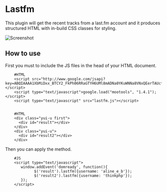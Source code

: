Lastfm
======

This plugin will get the recent tracks from a last.fm account and it produces structured HTML with in-build CSS classes for styling.

![Screenshot](http://farm8.staticflickr.com/7186/6895754387_b8286958b1_z.jpg)

How to use
----------

First you must to include the JS files in the head of your HTML document.

        #HTML
        <script src="http://www.google.com/jsapi?key=ABQIAAAA1XbMiDxx_BTCY2_FkPh06RRaGTYH6UMl8mADNa0YKuWNNa8VNxQEerTAUcfkyrr6OwBovxn7TDAH5Q"></script>
        <script type="text/javascript">google.load("mootools", "1.4.1");</script>
        <script type="text/javascript" src="lastfm.js"></script>


        #HTML
        <div class="yui-u first">
          <div id="result"></div>
        </div>
        <div class="yui-u">
          <div id="result2"></div>
        </div>

Then you can apply the method.

        #JS
        <script type="text/javascript">
           window.addEvent('domready', function(){
                 $('result').lastfm({username: 'aline_e_b'});
                 $('result2').lastfm({username: 'thinkphp'});
           }); 
        </script>
